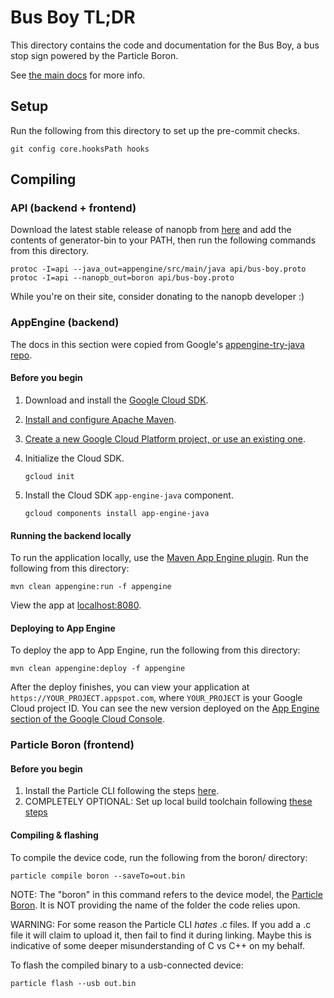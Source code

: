 # Bus Boy TL;DR

This directory contains the code and documentation for the Bus Boy, a bus stop
sign powered by the Particle Boron.

See [the main docs](docs/index.md) for more info.

## Setup

Run the following from this directory to set up the pre-commit checks.

```
git config core.hooksPath hooks
```

## Compiling

### API (backend + frontend)

Download the latest stable release of nanopb from
[here](https://jpa.kapsi.fi/nanopb/) and add the contents of generator-bin to
your PATH, then run the following commands from this directory.

```
protoc -I=api --java_out=appengine/src/main/java api/bus-boy.proto
protoc -I=api --nanopb_out=boron api/bus-boy.proto
```

While you're on their site, consider donating to the nanopb developer :)

### AppEngine (backend)

The docs in this section were copied from Google's [appengine-try-java repo](
https://github.com/GoogleCloudPlatform/appengine-try-java).

#### Before you begin

1.  Download and install the [Google Cloud
    SDK](https://cloud.google.com/sdk/docs/).
1.  [Install and configure Apache Maven](http://maven.apache.org/index.html).
1.  [Create a new Google Cloud Platform project, or use an existing one](https://console.cloud.google.com/project).
1.  Initialize the Cloud SDK.

        gcloud init

1.  Install the Cloud SDK `app-engine-java` component.

        gcloud components install app-engine-java

#### Running the backend locally

To run the application locally, use the [Maven App Engine
plugin](https://cloud.google.com/appengine/docs/java/tools/using-maven). Run the
following from this directory:

```
mvn clean appengine:run -f appengine
```

View the app at [localhost:8080](http://localhost:8080).

#### Deploying to App Engine

To deploy the app to App Engine, run the following from this directory:

```
mvn clean appengine:deploy -f appengine
```

After the deploy finishes, you can view your application at
`https://YOUR_PROJECT.appspot.com`, where `YOUR_PROJECT` is your Google Cloud
project ID. You can see the new version deployed on the [App Engine section of
the Google Cloud Console](https://console.cloud.google.com/appengine/versions).

### Particle Boron (frontend)

#### Before you begin

1.  Install the Particle CLI following the steps
    [here](https://docs.particle.io/tutorials/developer-tools/cli/).
1.  COMPLETELY OPTIONAL: Set up local build toolchain following
    [these steps](https://docs.particle.io/tutorials/developer-tools/cli/#compile-and-flash-code-locally)

#### Compiling & flashing

To compile the device code, run the following from the boron/ directory:

```
particle compile boron --saveTo=out.bin
```

NOTE: The "boron" in this command refers to the device model, the
[Particle Boron](https://store.particle.io/products/boron-lte). It is NOT
providing the name of the folder the code relies upon.

WARNING: For some reason the Particle CLI *hates* .c files. If you add a .c file
it will claim to upload it, then fail to find it during linking. Maybe this is
indicative of some deeper misunderstanding of C vs C++ on my behalf.

To flash the compiled binary to a usb-connected device:

```
particle flash --usb out.bin
```
